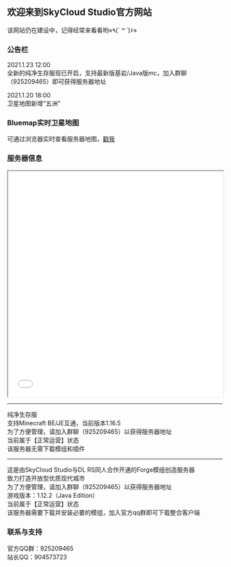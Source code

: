 ## 欢迎来到SkyCloud Studio官方网站

该网站仍在建设中，记得经常来看看哟«٩(*´ ꒳ `*)۶»

### 公告栏

2021.1.23 12:00  
全新的纯净生存服现已开启，支持最新版基岩/Java版mc，加入群聊（925209465）即可获得服务器地址  

2021.1.20 18:00  
卫星地图新增“五洲”

### Bluemap实时卫星地图

可通过浏览器实时查看服务器地图，[戳我](http://axa.huaop.top:8100/) 

### 服务器信息

<iframe src="//player.bilibili.com/player.html?aid=586237663&bvid=BV1gz4y1S7QM&cid=285028344&page=1" scrolling="no" allowfullscreen="true" width="100%" style="overflow:visible;height:calc((100vw - 200px) / 16 * 9 + 100px)"> </iframe>    

___________________________________________________  

纯净生存服  
支持Minecraft BE/JE互通，当前版本1.16.5  
为了方便管理，请加入群聊（925209465）以获得服务器地址  
当前属于【正常运营】状态  
该服务器无需下载模组和插件  
___________________________________________________  

这是由SkyCloud Studio与DL RS同人合作开通的Forge模组创造服务器  
致力打造开放型优质现代城市  
为了方便管理，请加入群聊（925209465）以获得服务器地址  
游戏版本：1.12.2（Java Edition）  
当前属于【正常运营】状态  
该服务器需要下载并安装必要的模组，加入官方qq群即可下载整合客户端    

### 联系与支持

官方QQ群：925209465  
站长QQ：904573723
